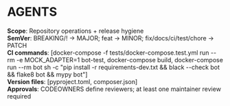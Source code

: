 # AGENTS
**Scope**: Repository operations + release hygiene  
**SemVer**: BREAKING/! → MAJOR; feat → MINOR; fix/docs/ci/test/chore → PATCH  
**CI commands**: [docker-compose -f tests/docker-compose.test.yml run --rm -e MOCK_ADAPTER=1 bot-test, docker-compose build, docker-compose run --rm bot sh -c "pip install -r requirements-dev.txt && black --check bot && flake8 bot && mypy bot"]  
**Version files**: [pyproject.toml, composer.json]  
**Approvals**: CODEOWNERS define reviewers; at least one maintainer review required  
